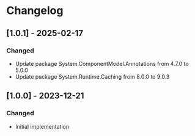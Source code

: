 # Changelog

## [1.0.1] - 2025-02-17
### Changed
- Update package System.ComponentModel.Annotations from 4.7.0 to 5.0.0
- Update package System.Runtime.Caching from 8.0.0 to 9.0.3

## [1.0.0] - 2023-12-21
### Changed
- Initial implementation
